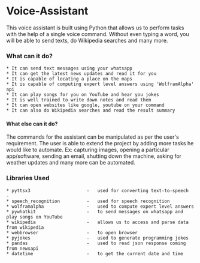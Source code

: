 # Voice-Assistant

This voice assistant is built using Python that allows us to perform tasks with the help of a single voice command.
Without even typing a word, you will be able to send texts, do Wikipedia searches and many more.

### What can it do?
```
* It can send text messages using your whatsapp
* It can get the latest news updates and read it for you
* It is capable of locating a place on the maps
* It is capable of computing expert level answers using 'WolframAlpha' api 
* It can play songs for you on YouTube and hear you jokes
* It is well trained to write down notes and read them
* It can open websites like google, youtube on your command
* It can also do Wikipedia searches and read the result summary 
```

#### What else can it do?

The commands for the assistant can be manipulated as per the user's requirement.
The user is able to extend the project by adding more tasks he would like to automate.
Ex: capturing images, opening a particular app/software, sending an email, shutting down the machine,
asking for weather updates and many more can be automated.


### Libraries Used

```
* pyttsx3                     -   used for converting text-to-speech                - 
* speech_recognition          -   used for speech recognition
* wolframalpha                -   used to compute expert level answers
* pywhatkit                   -   to send messages on whatsapp and play songs on YouTube
* wikipedia                   -   allows us to access and parse data from wikipedia
* webbrowser                  -   to open browser
* pyjokes                     -   used to generate programming jokes
* pandas                      -   used to read json response coming from newsapi
* datetime                    -   to get the current date and time
```
